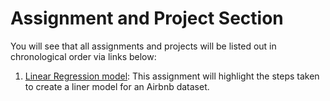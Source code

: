 # Assignment and Project Section

You will see that all assignments and projects will be listed out in chronological order via links below:

1. <a href=https://github.com/marcusw0602/DATA_602_Intro_DataAnalysis_and_Machine_Learning/tree/master/Assignments&Projects/Linear%20Regression%20Model>Linear Regression model</a>: This assignment will highlight the steps taken to create a liner model for an Airbnb dataset. 
